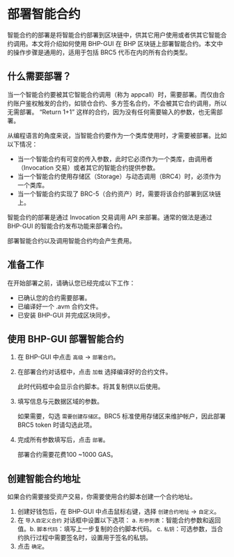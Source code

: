 # 部署智能合约

智能合约的部署是将智能合约部署到区块链中，供其它用户使用或者供其它智能合约调用。本文将介绍如何使用 BHP-GUI 在 BHP 区块链上部署智能合约。本文中的操作步骤是通用的，适用于包括 BRC5 代币在内的所有合约类型。

## 什么需要部署？

当一个智能合约要被其它智能合约调用（称为 appcall）时，需要部署。而仅由合约账户鉴权触发的合约，如锁仓合约、多方签名合约，不会被其它合约调用，所以无需部署。 “Return 1+1” 这样的合约，因为没有任何需要输入的参数，也无需部署。

从编程语言的角度来说，当智能合约要作为一个类库使用时，才需要被部署。比如以下情况：

- 当一个智能合约有可变的传入参数，此时它必须作为一个类库，由调用者（Invocation 交易）或者其它的智能合约提供参数。
- 当一个智能合约使用存储区（Storage）与动态调用（BRC4）时，必须作为一个类库。
- 当一个智能合约实现了 BRC-5（合约资产）时，需要将该合约部署到区块链上。

智能合约的部署是通过 Invocation 交易调用 API 来部署。通常的做法是通过 BHP-GUI 的智能合约发布功能来部署合约。

部署智能合约以及调用智能合约均会产生费用。

## 准备工作

在开始部署之前，请确认您已经完成以下工作：

- 已确认您的合约需要部署。
- 已编译好一个 .avm 合约文件。
- 已安装 BHP-GUI 并完成区块同步。

## 使用 BHP-GUI 部署智能合约

1. 在 BHP-GUI 中点击 `高级` -> `部署合约`。

2. 在部署合约对话框中，点击 `加载` 选择编译好的合约文件。

   此时代码框中会显示合约脚本。将其复制供以后使用。

3. 填写信息与元数据区域的参数。

   如果需要，勾选 `需要创建存储区`。BRC5 标准使用存储区来维护帐户，因此部署 BRC5 token 时请勾选此项。

4. 完成所有参数填写后，点击 `部署`。

   部署合约需要花费100 ~1000 GAS。

## 创建智能合约地址

如果合约需要接受资产交易，你需要使用合约脚本创建一个合约地址。

1. 创建好钱包后，在 BHP-GUI 中点击鼠标右键，选择 `创建合约地址` -> `自定义`。
2. 在 `导入自定义合约` 对话框中设置以下选项： a. `形参列表`：智能合约参数和返回值。b. `脚本代码`：填写上一步复制的合约脚本代码。 c. `私钥`：可选参数，当合约执行过程中需要签名时，设置用于签名的私钥。
3. 点击 `确定`。